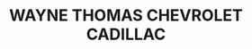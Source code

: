 ---
title: "WAYNE THOMAS CHEVROLET CADILLAC"
url: /asheboro/wayne-thomas-chevrolet-cadillac/
shop: Autohaus
---